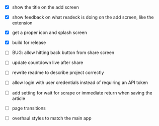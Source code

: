- [x] show the title on the add screen
- [x] show feedback on what readeck is doing on the add screen, like the extension
- [x] get a proper icon and splash screen
- [x] build for release
- [ ] BUG: allow hitting back button from share screen
- [ ] update countdown live after share
- [ ] rewrite readme to describe project correctly
- [ ] allow login with user credentials instead of requiring an API token
- [ ] add setting for wait for scrape or immediate return when saving the article
- [ ] page transitions
- [ ] overhaul styles to match the main app

